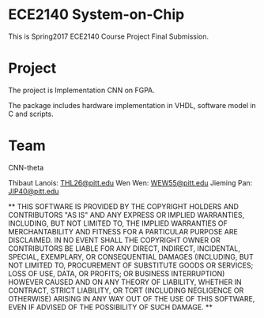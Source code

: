 # ECE2140 System-on-Chip

This is Spring2017 ECE2140 Course Project Final Submission.

# Project

The project is Implementation CNN on FGPA.

The package includes hardware implementation in VHDL, software model in C and scripts.

# Team

CNN-theta

Thibaut Lanois: THL26@pitt.edu
Wen Wen: WEW55@pitt.edu
Jieming Pan: JIP40@pitt.edu

** THIS SOFTWARE IS PROVIDED BY THE COPYRIGHT HOLDERS AND CONTRIBUTORS "AS IS" AND ANY EXPRESS OR IMPLIED WARRANTIES, INCLUDING, BUT NOT LIMITED TO, THE IMPLIED WARRANTIES OF MERCHANTABILITY AND FITNESS FOR A PARTICULAR PURPOSE ARE DISCLAIMED. IN NO EVENT SHALL THE COPYRIGHT OWNER OR CONTRIBUTORS BE LIABLE FOR ANY DIRECT, INDIRECT, INCIDENTAL, SPECIAL, EXEMPLARY, OR CONSEQUENTIAL DAMAGES (INCLUDING, BUT NOT LIMITED TO, PROCUREMENT OF SUBSTITUTE GOODS OR SERVICES; LOSS OF USE, DATA, OR PROFITS; OR BUSINESS INTERRUPTION) HOWEVER CAUSED AND ON ANY THEORY OF LIABILITY, WHETHER IN CONTRACT, STRICT LIABILITY, OR TORT (INCLUDING NEGLIGENCE OR OTHERWISE) ARISING IN ANY WAY OUT OF THE USE OF THIS SOFTWARE, EVEN IF ADVISED OF THE POSSIBILITY OF SUCH DAMAGE. **


